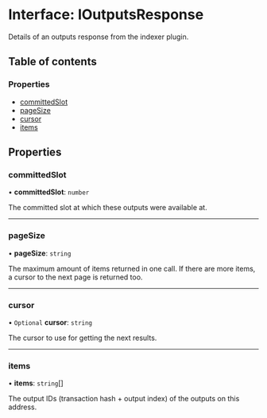# Interface: IOutputsResponse

Details of an outputs response from the indexer plugin.

## Table of contents

### Properties

- [committedSlot](IOutputsResponse.md#committedslot)
- [pageSize](IOutputsResponse.md#pagesize)
- [cursor](IOutputsResponse.md#cursor)
- [items](IOutputsResponse.md#items)

## Properties

### committedSlot

• **committedSlot**: `number`

The committed slot at which these outputs were available at.

___

### pageSize

• **pageSize**: `string`

The maximum amount of items returned in one call. If there are more items, a cursor to the next page is returned too.

___

### cursor

• `Optional` **cursor**: `string`

The cursor to use for getting the next results.

___

### items

• **items**: `string`[]

The output IDs (transaction hash + output index) of the outputs on this address.
